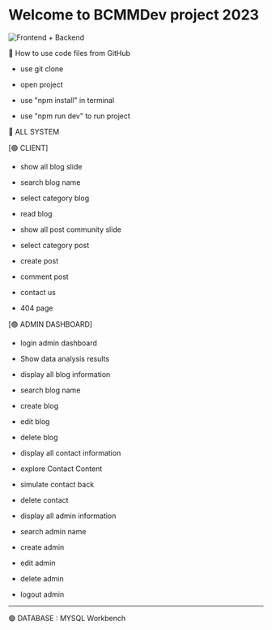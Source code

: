 # Welcome to BCMMDev project 2023

![Frontend + Backend](https://github.com/ChatchawanDew404/BCMMdev_project_2023/assets/89406698/800ff8fd-694b-4d37-ae9d-fc7d81316565)

💖 How to use code files from GitHub

- use git clone

- open project
- use "npm install" in terminal
- use "npm run dev" to run project

💖 ALL SYSTEM

[🟢 CLIENT]

- show all blog slide

- search blog name

- select category blog

- read blog

- show all post community slide

- select category post

- create post

- comment post

- contact us

- 404 page

[🟢 ADMIN DASHBOARD]

- login admin dashboard

- Show data analysis results

- display all blog information

- search blog name

- create blog

- edit blog

- delete blog

- display all contact information

- explore Contact Content

- simulate contact back

- delete contact

- display all admin information

- search admin name

- create admin

- edit admin

- delete admin

- logout admin


------------
🟢 DATABASE : MYSQL Workbench
